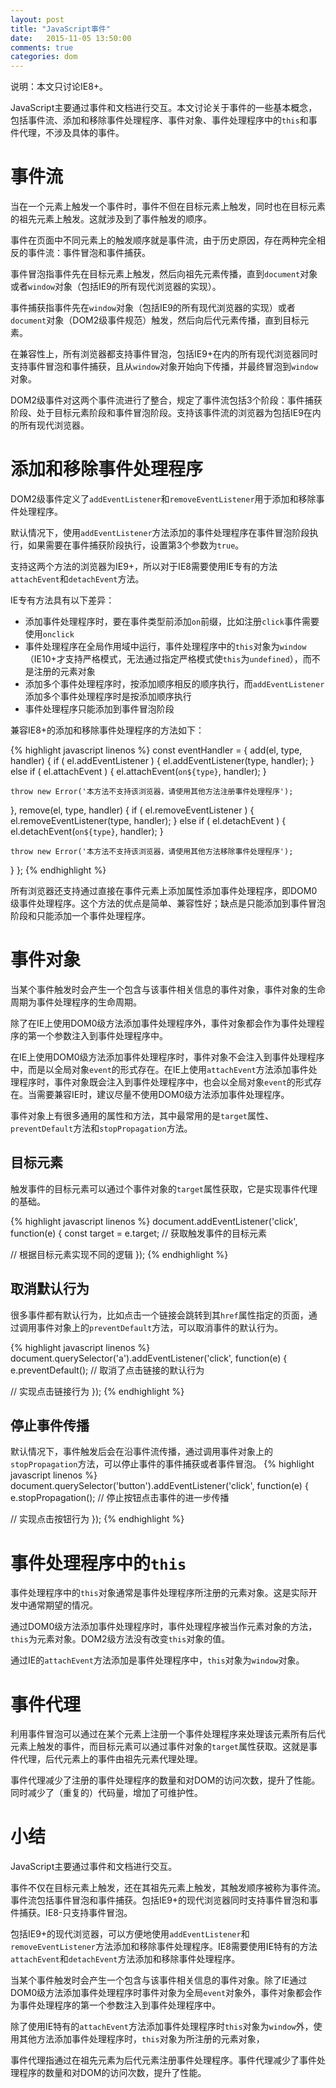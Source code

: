 ```yaml
---
layout: post
title: "JavaScript事件"
date:   2015-11-05 13:50:00
comments: true
categories: dom
---
```


说明：本文只讨论IE8+。

JavaScript主要通过事件和文档进行交互。本文讨论关于事件的一些基本概念，包括事件流、添加和移除事件处理程序、事件对象、事件处理程序中的`this`和事件代理，不涉及具体的事件。

# 事件流
当在一个元素上触发一个事件时，事件不但在目标元素上触发，同时也在目标元素的祖先元素上触发。这就涉及到了事件触发的顺序。

事件在页面中不同元素上的触发顺序就是事件流，由于历史原因，存在两种完全相反的事件流：事件冒泡和事件捕获。

事件冒泡指事件先在目标元素上触发，然后向祖先元素传播，直到`document`对象或者`window`对象（包括IE9的所有现代浏览器的实现）。

事件捕获指事件先在`window`对象（包括IE9的所有现代浏览器的实现）或者`document`对象（DOM2级事件规范）触发，然后向后代元素传播，直到目标元素。

在兼容性上，所有浏览器都支持事件冒泡，包括IE9+在内的所有现代浏览器同时支持事件冒泡和事件捕获，且从`window`对象开始向下传播，并最终冒泡到`window`对象。

DOM2级事件对这两个事件流进行了整合，规定了事件流包括3个阶段：事件捕获阶段、处于目标元素阶段和事件冒泡阶段。支持该事件流的浏览器为包括IE9在内的所有现代浏览器。

# 添加和移除事件处理程序
DOM2级事件定义了`addEventListener`和`removeEventListener`用于添加和移除事件处理程序。

默认情况下，使用`addEventListener`方法添加的事件处理程序在事件冒泡阶段执行，如果需要在事件捕获阶段执行，设置第3个参数为`true`。

支持这两个方法的浏览器为IE9+，所以对于IE8需要使用IE专有的方法`attachEvent`和`detachEvent`方法。

IE专有方法具有以下差异：

+ 添加事件处理程序时，要在事件类型前添加`on`前缀，比如注册`click`事件需要使用`onclick`
+ 事件处理程序在全局作用域中运行，事件处理程序中的`this`对象为`window`（IE10+才支持严格模式，无法通过指定严格模式使`this`为`undefined`），而不是注册的元素对象
+ 添加多个事件处理程序时，按添加顺序相反的顺序执行，而`addEventListener`添加多个事件处理程序时是按添加顺序执行
+ 事件处理程序只能添加到事件冒泡阶段

兼容IE8+的添加和移除事件处理程序的方法如下：

{% highlight javascript linenos %}
const eventHandler = {
  add(el, type, handler) {
    if ( el.addEventListener ) {
      el.addEventListener(type, handler);
    } else if ( el.attachEvent ) {
      el.attachEvent(`on${type}`, handler);
    }

    throw new Error('本方法不支持该浏览器，请使用其他方法注册事件处理程序');
  },
  remove(el, type, handler) {
    if ( el.removeEventListener ) {
      el.removeEventListener(type, handler);
    } else if ( el.detachEvent ) {
      el.detachEvent(`on${type}`, handler);
    }

    throw new Error('本方法不支持该浏览器，请使用其他方法移除事件处理程序');
  }
};
{% endhighlight %}

所有浏览器还支持通过直接在事件元素上添加属性添加事件处理程序，即DOM0级事件处理程序。这个方法的优点是简单、兼容性好；缺点是只能添加到事件冒泡阶段和只能添加一个事件处理程序。

# 事件对象
当某个事件触发时会产生一个包含与该事件相关信息的事件对象，事件对象的生命周期为事件处理程序的生命周期。

除了在IE上使用DOM0级方法添加事件处理程序外，事件对象都会作为事件处理程序的第一个参数注入到事件处理程序中。

在IE上使用DOM0级方法添加事件处理程序时，事件对象不会注入到事件处理程序中，而是以全局对象`event`的形式存在。在IE上使用`attachEvent`方法添加事件处理程序时，事件对象既会注入到事件处理程序中，也会以全局对象`event`的形式存在。当需要兼容IE时，建议尽量不使用DOM0级方法添加事件处理程序。

事件对象上有很多通用的属性和方法，其中最常用的是`target`属性、`preventDefault`方法和`stopPropagation`方法。

## 目标元素
触发事件的目标元素可以通过个事件对象的`target`属性获取，它是实现事件代理的基础。

{% highlight javascript linenos %}
document.addEventListener('click', function(e) {
  const target = e.target;    // 获取触发事件的目标元素

  // 根据目标元素实现不同的逻辑
});
{% endhighlight %}

## 取消默认行为
很多事件都有默认行为，比如点击一个链接会跳转到其`href`属性指定的页面，通过调用事件对象上的`preventDefault`方法，可以取消事件的默认行为。

{% highlight javascript linenos %}
document.querySelector('a').addEventListener('click', function(e) {
  e.preventDefault();    // 取消了点击链接的默认行为

  // 实现点击链接行为
});
{% endhighlight %}

## 停止事件传播
默认情况下，事件触发后会在沿事件流传播，通过调用事件对象上的`stopPropagation`方法，可以停止事件的事件捕获或者事件冒泡。
{% highlight javascript linenos %}
document.querySelector('button').addEventListener('click', function(e) {
  e.stopPropagation();    // 停止按钮点击事件的进一步传播

  // 实现点击按钮行为
});
{% endhighlight %}

# 事件处理程序中的`this`
事件处理程序中的`this`对象通常是事件处理程序所注册的元素对象。这是实际开发中通常期望的情况。

通过DOM0级方法添加事件处理程序时，事件处理程序被当作元素对象的方法，`this`为元素对象。DOM2级方法没有改变`this`对象的值。

通过IE的`attachEvent`方法添加是事件处理程序中，`this`对象为`window`对象。

# 事件代理
利用事件冒泡可以通过在某个元素上注册一个事件处理程序来处理该元素所有后代元素上触发的事件，而目标元素可以通过事件对象的`target`属性获取。这就是事件代理，后代元素上的事件由祖先元素代理处理。

事件代理减少了注册的事件处理程序的数量和对DOM的访问次数，提升了性能。同时减少了（重复的）代码量，增加了可维护性。

# 小结
JavaScript主要通过事件和文档进行交互。

事件不仅在目标元素上触发，还在其祖先元素上触发，其触发顺序被称为事件流。事件流包括事件冒泡和事件捕获。包括IE9+的现代浏览器同时支持事件冒泡和事件捕获。IE8-只支持事件冒泡。

包括IE9+的现代浏览器，可以方便地使用`addEventListener`和`removeEventListener`方法添加和移除事件处理程序。IE8需要使用IE特有的方法`attachEvent`和`detachEvent`方法添加和移除事件处理程序。

当某个事件触发时会产生一个包含与该事件相关信息的事件对象。除了IE通过DOM0级方法添加事件处理程序时事件对象为全局`event`对象外，事件对象都会作为事件处理程序的第一个参数注入到事件处理程序中。

除了使用IE特有的`attachEvent`方法添加事件处理程序时`this`对象为`window`外，使用其他方法添加事件处理程序时，`this`对象为所注册的元素对象，

事件代理指通过在祖先元素为后代元素注册事件处理程序。事件代理减少了事件处理程序的数量和对DOM的访问次数，提升了性能。
